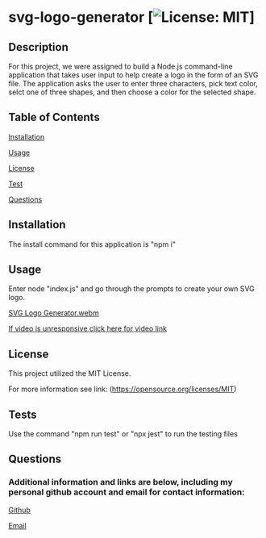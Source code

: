 # svg-logo-generator [![License: MIT](https://img.shields.io/badge/License-MIT-yellow.svg)]

## Description

For this project, we were assigned to build a Node.js command-line application that takes user input to help create a logo in the form of an SVG file. The application asks the user to enter three characters, pick text color, selct one of three shapes, and then choose a color for the selected shape.

## Table of Contents
[Installation](#installation)

  [Usage](#usage)

  [License](#license)

  [Test](#test)

  [Questions](#questions) 

  ## Installation 

The install command for this application is "npm i"

## Usage
Enter node "index.js" and go through the prompts to create your own SVG logo.

[SVG Logo Generator.webm](https://github.com/mserafin20/svg-logo-generator/assets/125826335/29ba3b41-2c11-48a7-8335-e71df3e12f4d)

[If video is unresponsive click here for video link](https://drive.google.com/file/d/1P53jLA2aq301IT1cVUfgTVyEN3upJYVB/view)

## License
This project utilized the MIT License. 

  For more information see link: (https://opensource.org/licenses/MIT)

## Tests
Use the command "npm run test" or "npx jest" to run the testing files

## Questions

  ### Additional information and links are below, including my personal github account and email for contact information:

  [Github](https://github.com/mserafin20)

  [Email](mailto:mmserafin20@gmail.com)

